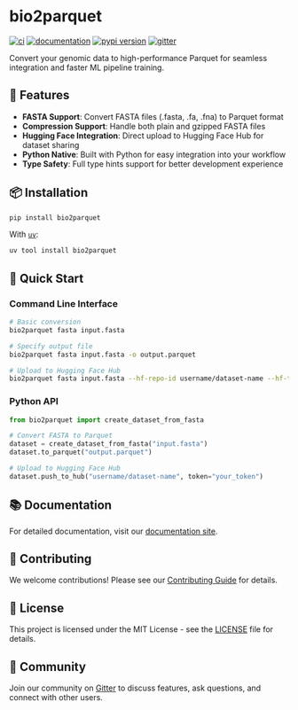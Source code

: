 # bio2parquet

[![ci](https://github.com/bio2parquet/bio2parquet/workflows/ci/badge.svg)](https://github.com/bio2parquet/bio2parquet/actions?query=workflow%3Aci)
[![documentation](https://img.shields.io/badge/docs-mkdocs-708FCC.svg?style=flat)](https://bio2parquet.github.io/bio2parquet/)
[![pypi version](https://img.shields.io/pypi/v/bio2parquet.svg)](https://pypi.org/project/bio2parquet/)
[![gitter](https://badges.gitter.im/join%20chat.svg)](https://app.gitter.im/#/room/#bio2parquet:gitter.im)

Convert your genomic data to high-performance Parquet for seamless integration and faster ML pipeline training.

## 🚀 Features

- **FASTA Support**: Convert FASTA files (.fasta, .fa, .fna) to Parquet format
- **Compression Support**: Handle both plain and gzipped FASTA files
- **Hugging Face Integration**: Direct upload to Hugging Face Hub for dataset sharing
- **Python Native**: Built with Python for easy integration into your workflow
- **Type Safety**: Full type hints support for better development experience

## 📦 Installation

```bash
pip install bio2parquet
```

With [`uv`](https://docs.astral.sh/uv/):

```bash
uv tool install bio2parquet
```

## 🎯 Quick Start

### Command Line Interface

```bash
# Basic conversion
bio2parquet fasta input.fasta

# Specify output file
bio2parquet fasta input.fasta -o output.parquet

# Upload to Hugging Face Hub
bio2parquet fasta input.fasta --hf-repo-id username/dataset-name --hf-token your_token
```

### Python API

```python
from bio2parquet import create_dataset_from_fasta

# Convert FASTA to Parquet
dataset = create_dataset_from_fasta("input.fasta")
dataset.to_parquet("output.parquet")

# Upload to Hugging Face Hub
dataset.push_to_hub("username/dataset-name", token="your_token")
```

## 📚 Documentation

For detailed documentation, visit our [documentation site](https://bio2parquet.github.io/bio2parquet/).

## 🤝 Contributing

We welcome contributions! Please see our [Contributing Guide](docs/contributing.md) for details.

## 📄 License

This project is licensed under the MIT License - see the [LICENSE](LICENSE) file for details.

## 💬 Community

Join our community on [Gitter](https://app.gitter.im/#/room/#bio2parquet:gitter.im) to discuss features, ask questions, and connect with other users.
